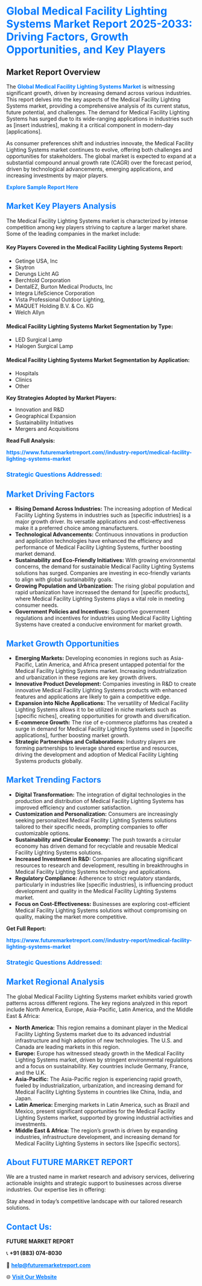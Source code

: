 <h1 style="color: #007BFF;">Global Medical Facility Lighting Systems Market Report 2025-2033: Driving Factors, Growth Opportunities, and Key Players</h1>

<section id="overview">
<h2>Market Report Overview</h2>
<p>The <a href="https://www.futuremarketreport.com//industry-report/medical-facility-lighting-systems-market" style="color: #007BFF; text-decoration: none;"><strong>Global Medical Facility Lighting Systems Market</strong></a> is witnessing significant growth, driven by increasing demand across various industries. This report delves into the key aspects of the Medical Facility Lighting Systems market, providing a comprehensive analysis of its current status, future potential, and challenges. The demand for Medical Facility Lighting Systems has surged due to its wide-ranging applications in industries such as [insert industries], making it a critical component in modern-day [applications].</p>
<p>As consumer preferences shift and industries innovate, the Medical Facility Lighting Systems market continues to evolve, offering both challenges and opportunities for stakeholders. The global market is expected to expand at a substantial compound annual growth rate (CAGR) over the forecast period, driven by technological advancements, emerging applications, and increasing investments by major players.</p>
</section>

<section id="overview">
<p><a href="https://www.futuremarketreport.com//request-sample/reportId=87061" style="color: #007BFF; text-decoration: none;"><strong>Explore Sample Report Here</strong></a></p>
</section>

<section id="key-players">
<h2 style="color: #007BFF;">Market Key Players Analysis</h2>
<p>The Medical Facility Lighting Systems market is characterized by intense competition among key players striving to capture a larger market share. Some of the leading companies in the market include:</p>
<h4>Key Players Covered in the Medical Facility Lighting Systems Report:</h4>
<ul><li>Getinge USA, Inc</li><li>Skytron</li><li>Derungs Licht AG</li><li>Berchtold Corporation</li><li>DentalEZ, Burton Medical Products, Inc</li><li>Integra LifeScience Corporation</li><li>Vista Professional Outdoor Lighting,</li><li>MAQUET Holding B.V. &amp; Co. KG</li><li>Welch Allyn</li></ul>
<h4>Medical Facility Lighting Systems Market Segmentation by Type:</h4>
<ul><li>LED Surgical Lamp</li><li>Halogen Surgical Lamp</li></ul>

<h4>Medical Facility Lighting Systems Market Segmentation by Application:</h4>
<ul><li>Hospitals</li><li>Clinics</li><li>Other</li></ul>
<p><strong>Key Strategies Adopted by Market Players:</strong></p>
<ul>
<li>Innovation and R&D</li>
<li>Geographical Expansion</li>
<li>Sustainability Initiatives</li>
<li>Mergers and Acquisitions</li>
</ul>
</section>

<section>
<p><strong>Read Full Analysis: </strong></p><a href="https://www.futuremarketreport.com//industry-report/medical-facility-lighting-systems-market" style="color: #007BFF; text-decoration: none;"><strong>https://www.futuremarketreport.com//industry-report/medical-facility-lighting-systems-market</strong></a>
<h3 style="color: #007BFF;">Strategic Questions Addressed:</h3>
</section>

<section id="driving-factors">
<h2 style="color: #007BFF;">Market Driving Factors</h2>
<ul>
<li><strong>Rising Demand Across Industries:</strong> The increasing adoption of Medical Facility Lighting Systems in industries such as [specific industries] is a major growth driver. Its versatile applications and cost-effectiveness make it a preferred choice among manufacturers.</li>
<li><strong>Technological Advancements:</strong> Continuous innovations in production and application technologies have enhanced the efficiency and performance of Medical Facility Lighting Systems, further boosting market demand.</li>
<li><strong>Sustainability and Eco-Friendly Initiatives:</strong> With growing environmental concerns, the demand for sustainable Medical Facility Lighting Systems solutions has surged. Companies are investing in eco-friendly variants to align with global sustainability goals.</li>
<li><strong>Growing Population and Urbanization:</strong> The rising global population and rapid urbanization have increased the demand for [specific products], where Medical Facility Lighting Systems plays a vital role in meeting consumer needs.</li>
<li><strong>Government Policies and Incentives:</strong> Supportive government regulations and incentives for industries using Medical Facility Lighting Systems have created a conducive environment for market growth.</li>
</ul>
</section>

<section id="growth-opportunities">
<h2 style="color: #007BFF;">Market Growth Opportunities</h2>
<ul>
<li><strong>Emerging Markets:</strong> Developing economies in regions such as Asia-Pacific, Latin America, and Africa present untapped potential for the Medical Facility Lighting Systems market. Increasing industrialization and urbanization in these regions are key growth drivers.</li>
<li><strong>Innovative Product Development:</strong> Companies investing in R&D to create innovative Medical Facility Lighting Systems products with enhanced features and applications are likely to gain a competitive edge.</li>
<li><strong>Expansion into Niche Applications:</strong> The versatility of Medical Facility Lighting Systems allows it to be utilized in niche markets such as [specific niches], creating opportunities for growth and diversification.</li>
<li><strong>E-commerce Growth:</strong> The rise of e-commerce platforms has created a surge in demand for Medical Facility Lighting Systems used in [specific applications], further boosting market growth.</li>
<li><strong>Strategic Partnerships and Collaborations:</strong> Industry players are forming partnerships to leverage shared expertise and resources, driving the development and adoption of Medical Facility Lighting Systems products globally.</li>
</ul>
</section>

<section id="trending-factors">
<h2 style="color: #007BFF;">Market Trending Factors</h2>
<ul>
<li><strong>Digital Transformation:</strong> The integration of digital technologies in the production and distribution of Medical Facility Lighting Systems has improved efficiency and customer satisfaction.</li>
<li><strong>Customization and Personalization:</strong> Consumers are increasingly seeking personalized Medical Facility Lighting Systems solutions tailored to their specific needs, prompting companies to offer customizable options.</li>
<li><strong>Sustainability and Circular Economy:</strong> The push towards a circular economy has driven demand for recyclable and reusable Medical Facility Lighting Systems solutions.</li>
<li><strong>Increased Investment in R&D:</strong> Companies are allocating significant resources to research and development, resulting in breakthroughs in Medical Facility Lighting Systems technology and applications.</li>
<li><strong>Regulatory Compliance:</strong> Adherence to strict regulatory standards, particularly in industries like [specific industries], is influencing product development and quality in the Medical Facility Lighting Systems market.</li>
<li><strong>Focus on Cost-Effectiveness:</strong> Businesses are exploring cost-efficient Medical Facility Lighting Systems solutions without compromising on quality, making the market more competitive.</li>
</ul>
</section>

<section>
<p><strong>Get Full Report: </strong></p><a href="https://www.futuremarketreport.com//industry-report/medical-facility-lighting-systems-market" style="color: #007BFF; text-decoration: none;"><strong>https://www.futuremarketreport.com//industry-report/medical-facility-lighting-systems-market</strong></a>
<h3 style="color: #007BFF;">Strategic Questions Addressed:</h3>
</section>


<section id="regional-analysis">
<h2 style="color: #007BFF;">Market Regional Analysis</h2>
<p>The global Medical Facility Lighting Systems market exhibits varied growth patterns across different regions. The key regions analyzed in this report include North America, Europe, Asia-Pacific, Latin America, and the Middle East & Africa:</p>
<ul>
<li><strong>North America:</strong> This region remains a dominant player in the Medical Facility Lighting Systems market due to its advanced industrial infrastructure and high adoption of new technologies. The U.S. and Canada are leading markets in this region.</li>
<li><strong>Europe:</strong> Europe has witnessed steady growth in the Medical Facility Lighting Systems market, driven by stringent environmental regulations and a focus on sustainability. Key countries include Germany, France, and the U.K.</li>
<li><strong>Asia-Pacific:</strong> The Asia-Pacific region is experiencing rapid growth, fueled by industrialization, urbanization, and increasing demand for Medical Facility Lighting Systems in countries like China, India, and Japan.</li>
<li><strong>Latin America:</strong> Emerging markets in Latin America, such as Brazil and Mexico, present significant opportunities for the Medical Facility Lighting Systems market, supported by growing industrial activities and investments.</li>
<li><strong>Middle East & Africa:</strong> The region’s growth is driven by expanding industries, infrastructure development, and increasing demand for Medical Facility Lighting Systems in sectors like [specific sectors].</li>
</ul>
</section>

<footer>
<h2 style="color: #007BFF;">About FUTURE MARKET REPORT</h2>
<p>We are a trusted name in market research and advisory services, delivering actionable insights and strategic support to businesses across diverse industries. Our expertise lies in offering:</p>

<p>Stay ahead in today’s competitive landscape with our tailored research solutions.</p>

<h2 style="color: #007BFF;">Contact Us:</h2>
<p><strong>FUTURE MARKET REPORT</strong></p>
<p>📞 <strong>+91 (883) 074-8030</strong></p>
<p>📧 <strong><a href="mailto:help@futuremarketreport.com" style="color: #007BFF;">help@futuremarketreport.com</a></strong></p>
<p>🌐 <strong><a href="https://www.futuremarketreport.com/" style="color: #007BFF;">Visit Our Website</a></strong></p>
</footer>